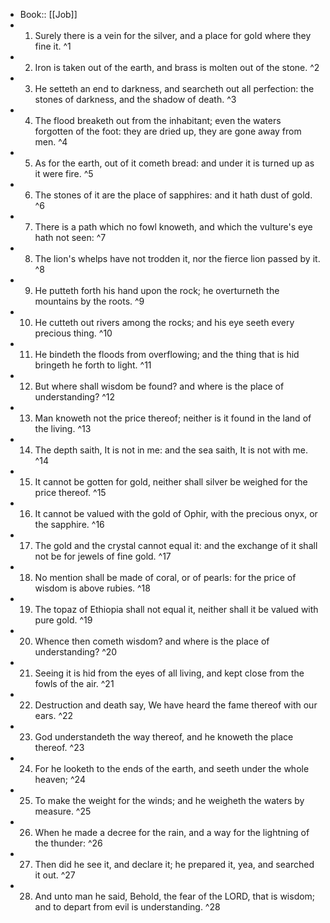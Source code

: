 - Book:: [[Job]]
- 1. Surely there is a vein for the silver, and a place for gold where they fine it. ^1
- 2. Iron is taken out of the earth, and brass is molten out of the stone. ^2
- 3. He setteth an end to darkness, and searcheth out all perfection: the stones of darkness, and the shadow of death. ^3
- 4. The flood breaketh out from the inhabitant; even the waters forgotten of the foot: they are dried up, they are gone away from men. ^4
- 5. As for the earth, out of it cometh bread: and under it is turned up as it were fire. ^5
- 6. The stones of it are the place of sapphires: and it hath dust of gold. ^6
- 7. There is a path which no fowl knoweth, and which the vulture's eye hath not seen: ^7
- 8. The lion's whelps have not trodden it, nor the fierce lion passed by it. ^8
- 9. He putteth forth his hand upon the rock; he overturneth the mountains by the roots. ^9
- 10. He cutteth out rivers among the rocks; and his eye seeth every precious thing. ^10
- 11. He bindeth the floods from overflowing; and the thing that is hid bringeth he forth to light. ^11
- 12. But where shall wisdom be found? and where is the place of understanding? ^12
- 13. Man knoweth not the price thereof; neither is it found in the land of the living. ^13
- 14. The depth saith, It is not in me: and the sea saith, It is not with me. ^14
- 15. It cannot be gotten for gold, neither shall silver be weighed for the price thereof. ^15
- 16. It cannot be valued with the gold of Ophir, with the precious onyx, or the sapphire. ^16
- 17. The gold and the crystal cannot equal it: and the exchange of it shall not be for jewels of fine gold. ^17
- 18. No mention shall be made of coral, or of pearls: for the price of wisdom is above rubies. ^18
- 19. The topaz of Ethiopia shall not equal it, neither shall it be valued with pure gold. ^19
- 20. Whence then cometh wisdom? and where is the place of understanding? ^20
- 21. Seeing it is hid from the eyes of all living, and kept close from the fowls of the air. ^21
- 22. Destruction and death say, We have heard the fame thereof with our ears. ^22
- 23. God understandeth the way thereof, and he knoweth the place thereof. ^23
- 24. For he looketh to the ends of the earth, and seeth under the whole heaven; ^24
- 25. To make the weight for the winds; and he weigheth the waters by measure. ^25
- 26. When he made a decree for the rain, and a way for the lightning of the thunder: ^26
- 27. Then did he see it, and declare it; he prepared it, yea, and searched it out. ^27
- 28. And unto man he said, Behold, the fear of the LORD, that is wisdom; and to depart from evil is understanding. ^28
